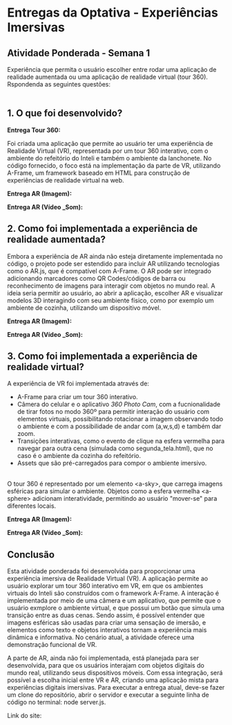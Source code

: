 # Entregas da Optativa - Experiências Imersivas

## Atividade Ponderada - Semana 1
Experiência que permita o usuário escolher entre rodar uma aplicação de realidade aumentada ou uma aplicação de realidade virtual (tour 360). <br>
Rspondenda as seguintes questões: <br><br>

## **1. O que foi desenvolvido?** <br>

**Entrega Tour 360:** <br>

Foi criada uma aplicação que permite ao usuário ter uma experiência de Realidade Virtual (VR), representada por um tour 360 interativo, com o ambiente do refeitório do Inteli e também o ambiente da lanchonete. No código fornecido, o foco está na implementação da parte de VR, utilizando A-Frame, um framework baseado em HTML para construção de experiências de realidade virtual na web. <br>

**Entrega AR (Imagem):** <br>


**Entrega AR (Vídeo _Som):** <br>

## **2. Como foi implementada a experiência de realidade aumentada?** <br>
Embora a experiência de AR ainda não esteja diretamente implementada no código, o projeto pode ser estendido para incluir AR utilizando tecnologias como o AR.js, que é compatível com A-Frame. O AR pode ser integrado adicionando marcadores como QR Codes/códigos de barra ou reconhecimento de imagens para interagir com objetos no mundo real. A ideia seria permitir ao usuário, ao abrir a aplicação, escolher AR e visualizar modelos 3D interagindo com seu ambiente físico, como por exemplo um ambiente de cozinha, utilizando um dispositivo móvel.

**Entrega AR (Imagem):** <br>


**Entrega AR (Vídeo _Som):** <br>

## **3. Como foi implementada a experiência de realidade virtual?**
  
A experiência de VR foi implementada através de:
  - A-Frame para criar um tour 360 interativo.
  - Câmera do celular e o aplicativo *360 Photo Cam*, com a fucnionalidade de tirar fotos no modo 360º para permitir interação do usuário com elementos virtuais, possibilitando rotacionar a imagem observando todo o ambiente e com a possibilidade de andar com (a,w,s,d) e também dar zoom.
  - Transições interativas, como o evento de clique na esfera vermelha para navegar para outra cena (simulada como segunda_tela.html), que no caso é o ambiente da cozinha do refeitório.
  - Assets que são pré-carregados para compor o ambiente imersivo. <br><br>

  O tour 360 é representado por um elemento \<a-sky>\, que carrega imagens esféricas para simular o ambiente. Objetos como a esfera vermelha \<a-sphere> adicionam interatividade, permitindo ao usuário "mover-se" para diferentes locais.

**Entrega AR (Imagem):** <br>


**Entrega AR (Vídeo _Som):** <br>

## Conclusão
Esta atividade ponderada foi desenvolvida para proporcionar uma experiência imersiva de Realidade Virtual (VR). A aplicação permite ao usuário explorar um tour 360 interativo em VR, em que os ambientes virtuais do Inteli são construídos com o framework A-Frame. A interação é implementada por meio de uma câmera e um aplicativo, que permite que o usuário exmplore o ambiente virtual, e que possui um botão que simula uma transição entre as duas cenas. Sendo assim, é possível entender que imagens esféricas são usadas para criar uma sensação de imersão, e elementos como texto e objetos interativos tornam a experiência mais dinâmica e informativa. No cenário atual, a atividade oferece uma demonstração funcional de VR. <br>

A parte de AR, ainda não foi implementada, está planejada para ser desenvolvida, para que os usuários interajam com objetos digitais do mundo real, utilizando seus dispositivos móveis. Com essa integração, será possível a escolha inicial entre VR e AR, criando uma aplicação mista para experiências digitais imersivas. Para executar a entrega atual, deve-se fazer um clone do repositório, abrir o servidor e executar a seguinte linha de código no terminal: node server.js. 

Link do site: 

